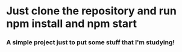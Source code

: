 
# Just clone the repository and run npm install and npm start

### A simple project just to put some stuff that I'm studying!
